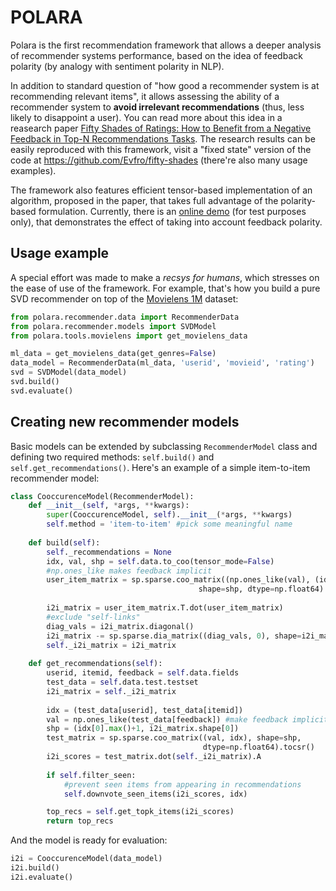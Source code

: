 # POLARA
Polara is the first recommendation framework that allows a deeper analysis of recommender systems performance, based on the idea of feedback polarity (by analogy with sentiment polarity in NLP).

In addition to standard question of "how good a recommender system is at recommending relevant items", it allows assessing the ability of a recommender system to **avoid irrelevant recommendations** (thus, less likely to disappoint a user). You can read more about this idea in a reasearch paper [Fifty Shades of Ratings: How to Benefit from a Negative Feedback in Top-N Recommendations Tasks](http://arxiv.org/abs/1607.04228). The research results can be easily reproduced with this framework, visit a "fixed state" version of the code at https://github.com/Evfro/fifty-shades (there're also many usage examples).

The framework also features efficient tensor-based implementation of an algorithm, proposed in the paper, that takes full advantage of the polarity-based formulation. Currently, there is an [online demo](http://coremodel.azurewebsites.net) (for test purposes only), that demonstrates the effect of taking into account feedback polarity. 

## Usage example
A special effort was made to make a *recsys for humans*, which stresses on the ease of use of the framework. For example, that's how you build a pure SVD recommender on top of the [Movielens 1M](http://grouplens.org/datasets/movielens/) dataset:

```python
from polara.recommender.data import RecommenderData
from polara.recommender.models import SVDModel
from polara.tools.movielens import get_movielens_data

ml_data = get_movielens_data(get_genres=False)
data_model = RecommenderData(ml_data, 'userid', 'movieid', 'rating')
svd = SVDModel(data_model)
svd.build()
svd.evaluate()
```

## Creating new recommender models
Basic models can be extended by subclassing `RecommenderModel` class and defining two required methods: `self.build()` and `self.get_recommendations()`. Here's an example of a simple item-to-item recommender model:
```python
class CooccurenceModel(RecommenderModel):
    def __init__(self, *args, **kwargs):
        super(CooccurenceModel, self).__init__(*args, **kwargs)
        self.method = 'item-to-item' #pick some meaningful name
        
    def build(self):
        self._recommendations = None
        idx, val, shp = self.data.to_coo(tensor_mode=False)
        #np.ones_like makes feedback implicit
        user_item_matrix = sp.sparse.coo_matrix((np.ones_like(val), (idx[:, 0], idx[:, 1])),
                                          shape=shp, dtype=np.float64).tocsr()
        
        i2i_matrix = user_item_matrix.T.dot(user_item_matrix)
        #exclude "self-links"
        diag_vals = i2i_matrix.diagonal()
        i2i_matrix -= sp.sparse.dia_matrix((diag_vals, 0), shape=i2i_matrix.shape)
        self._i2i_matrix = i2i_matrix
        
    def get_recommendations(self):
        userid, itemid, feedback = self.data.fields
        test_data = self.data.test.testset
        i2i_matrix = self._i2i_matrix
        
        idx = (test_data[userid], test_data[itemid])
        val = np.ones_like(test_data[feedback]) #make feedback implicit
        shp = (idx[0].max()+1, i2i_matrix.shape[0])
        test_matrix = sp.sparse.coo_matrix((val, idx), shape=shp,
                                           dtype=np.float64).tocsr()
        i2i_scores = test_matrix.dot(self._i2i_matrix).A
        
        if self.filter_seen:
            #prevent seen items from appearing in recommendations
            self.downvote_seen_items(i2i_scores, idx)

        top_recs = self.get_topk_items(i2i_scores)
        return top_recs
```
And the model is ready for evaluation:
```python
i2i = CooccurenceModel(data_model)
i2i.build()
i2i.evaluate()
```
